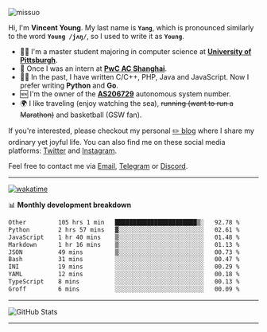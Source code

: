 <p align="left"> <img src="https://komarev.com/ghpvc/?username=missuo&label=Profile%20views&color=0e75b6&style=flat" alt="missuo" /> </p>


Hi, I'm **Vincent Young**. My last name is **`Yang`**, which is pronounced similarly to the word **`Young /jʌŋ/`**, so I used to write it as **`Young`**. 

-  👨‍🎓 I'm a master student majoring in computer science at [**University of Pittsburgh**](https://www.pitt.edu).
-  💼 Once I was an intern at **[PwC AC Shanghai](https://www.linkedin.com/company/pwc-ac-shanghai/)**.
-  👨‍💻 In the past, I have written C/C++, PHP, Java and JavaScript. Now I prefer writing **Python** and **Go**.
-  🆕 I'm the owner of the **[AS206729](https://bgp.tools/AS206729)** autonomous system number.
-  🌍 I like traveling (enjoy watching the sea), ~~running (want to run a Marathon)~~ and basketball (GSW fan).

If you're interested, please checkout my personal [✏️ blog](https://missuo.me/) where I share my ordinary yet joyful life. You can also find me on these social media platforms: [Twitter](https://twitter.com/m1ssuo) and [Instagram](https://www.instagram.com/m1ssuo).

Feel free to contact me via <a href="mailto:i@yyt.moe">Email</a>, [Telegram](https://t.me/missuo) or [Discord](https://discordapp.com/users/missuo#7448).

-------

[![wakatime](https://wakatime.com/badge/user/c13cd961-40ca-417a-afb6-1f9ea8ac295c.svg)](https://wakatime.com/@missuo)

📊 **Monthly development breakdown**
<!--START_SECTION:waka-->

```txt
Other         105 hrs 1 min   ███████████████████████▒░   92.78 %
Python        2 hrs 57 mins   ▓░░░░░░░░░░░░░░░░░░░░░░░░   02.61 %
JavaScript    1 hr 40 mins    ▒░░░░░░░░░░░░░░░░░░░░░░░░   01.48 %
Markdown      1 hr 16 mins    ▒░░░░░░░░░░░░░░░░░░░░░░░░   01.13 %
JSON          49 mins         ▒░░░░░░░░░░░░░░░░░░░░░░░░   00.73 %
Bash          31 mins         ░░░░░░░░░░░░░░░░░░░░░░░░░   00.47 %
INI           19 mins         ░░░░░░░░░░░░░░░░░░░░░░░░░   00.29 %
YAML          12 mins         ░░░░░░░░░░░░░░░░░░░░░░░░░   00.18 %
TypeScript    8 mins          ░░░░░░░░░░░░░░░░░░░░░░░░░   00.13 %
Groff         6 mins          ░░░░░░░░░░░░░░░░░░░░░░░░░   00.09 %
```

<!--END_SECTION:waka-->

-------

![GitHub Stats](https://github-readme-stats-opal-alpha-76.vercel.app/api?username=missuo&show_icons=true&theme=transparent)

-------

